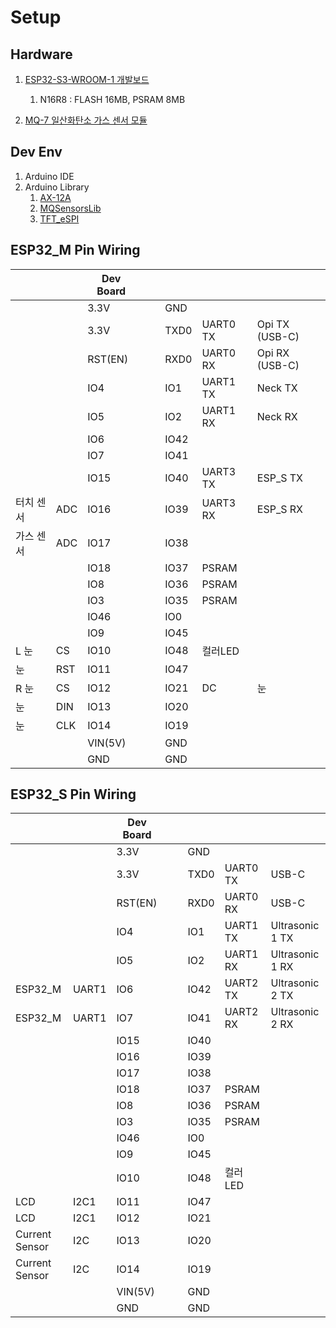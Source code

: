 # Setup

## Hardware

1. [ESP32-S3-WROOM-1 개발보드](https://smartstore.naver.com/bneware/products/6729229592)  
   1. N16R8 : FLASH 16MB, PSRAM 8MB  

2. [MQ-7 일산화탄소 가스 센서 모듈](https://www.devicemart.co.kr/goods/view?no=1327402)  

## Dev Env
1. Arduino IDE
2. Arduino Library
   1. [AX-12A](https://github.com/likhogub/AX-12A-servo-library/tree/master)
   2. [MQSensorsLib](https://github.com/miguel5612/MQSensorsLib)
   3. [TFT_eSPI](https://github.com/Bodmer/TFT_eSPI.git)

## ESP32_M Pin Wiring

|           |     | Dev Board |     |     |      |          |                |
| --------- | --- | --------- | --- | --- | ---- | -------- | -------------- |
|           |     | 3.3V      |     |     | GND  |          |                |
|           |     | 3.3V      |     |     | TXD0 | UART0 TX | Opi TX (USB-C) |
|           |     | RST(EN)   |     |     | RXD0 | UART0 RX | Opi RX (USB-C) |
|           |     | IO4       |     |     | IO1  | UART1 TX | Neck TX        |
|           |     | IO5       |     |     | IO2  | UART1 RX | Neck RX        |
|           |     | IO6       |     |     | IO42 |          |                |
|           |     | IO7       |     |     | IO41 |          |                |
|           |     | IO15      |     |     | IO40 | UART3 TX | ESP_S TX       |
| 터치 센서 | ADC | IO16      |     |     | IO39 | UART3 RX | ESP_S RX       |
| 가스 센서 | ADC | IO17      |     |     | IO38 |          |                |
|           |     | IO18      |     |     | IO37 | PSRAM    |                |
|           |     | IO8       |     |     | IO36 | PSRAM    |                |
|           |     | IO3       |     |     | IO35 | PSRAM    |                |
|           |     | IO46      |     |     | IO0  |          |                |
|           |     | IO9       |     |     | IO45 |          |                |
| L 눈      | CS  | IO10      |     |     | IO48 | 컬러LED  |                |
| 눈        | RST | IO11      |     |     | IO47 |          |                |
| R 눈      | CS  | IO12      |     |     | IO21 | DC       | 눈             |
| 눈        | DIN | IO13      |     |     | IO20 |          |                |
| 눈        | CLK | IO14      |     |     | IO19 |          |                |
|           |     | VIN(5V)   |     |     | GND  |          |                |
|           |     | GND       |     |     | GND  |          |                |

## ESP32_S Pin Wiring

|                |       | Dev Board |     |     |      |          |                 |
| -------------- | ----- | --------- | --- | --- | ---- | -------- | --------------- |
|                |       | 3.3V      |     |     | GND  |          |                 |
|                |       | 3.3V      |     |     | TXD0 | UART0 TX | USB-C           |
|                |       | RST(EN)   |     |     | RXD0 | UART0 RX | USB-C           |
|                |       | IO4       |     |     | IO1  | UART1 TX | Ultrasonic 1 TX |
|                |       | IO5       |     |     | IO2  | UART1 RX | Ultrasonic 1 RX |
| ESP32_M        | UART1 | IO6       |     |     | IO42 | UART2 TX | Ultrasonic 2 TX |
| ESP32_M        | UART1 | IO7       |     |     | IO41 | UART2 RX | Ultrasonic 2 RX |
|                |       | IO15      |     |     | IO40 |          |                 |
|                |       | IO16      |     |     | IO39 |          |                 |
|                |       | IO17      |     |     | IO38 |          |                 |
|                |       | IO18      |     |     | IO37 | PSRAM    |                 |
|                |       | IO8       |     |     | IO36 | PSRAM    |                 |
|                |       | IO3       |     |     | IO35 | PSRAM    |                 |
|                |       | IO46      |     |     | IO0  |          |                 |
|                |       | IO9       |     |     | IO45 |          |                 |
|                |       | IO10      |     |     | IO48 | 컬러LED  |                 |
| LCD            | I2C1  | IO11      |     |     | IO47 |          |                 |
| LCD            | I2C1  | IO12      |     |     | IO21 |          |                 |
| Current Sensor | I2C   | IO13      |     |     | IO20 |          |                 |
| Current Sensor | I2C   | IO14      |     |     | IO19 |          |                 |
|                |       | VIN(5V)   |     |     | GND  |          |                 |
|                |       | GND       |     |     | GND  |          |                 |
